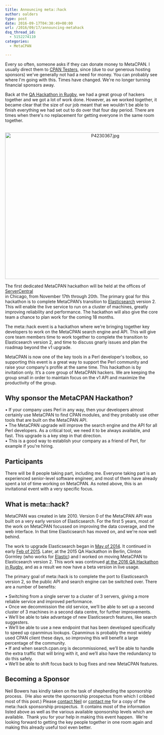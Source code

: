 ```yaml
---
title: Announcing meta::hack
author: oalders
type: post
date: 2016-09-17T04:30:49+00:00
url: /2016/09/17/announcing-metahack
dsq_thread_id:
  - 5152274110
categories:
  - MetaCPAN

---
```

Every so often, someone asks if they can donate money to MetaCPAN. I usually direct them to [CPAN Testers][1], since (due to our generous hosting sponsors) we've generally not had a need for money. You can probably see where I'm going with this. Times have changed. We're no longer turning financial sponsors away.

Back at the [QA Hackathon in Rugby][2], we had a great group of hackers together and we got a lot of work done. However, as we worked together, it became clear that the size of our job meant that we wouldn't be able to finish everything we had set out to do over that four day period. There are times when there's no replacement for getting everyone in the same room together.

<center>
  <br /> <a href="https://www.flickr.com/photos/jj_perl/25991401684/in/album-72157667398548526/" title="P4230367.jpg"><img loading="lazy" src="https://c5.staticflickr.com/2/1669/25991401684_7e29da3427_z.jpg" width="640" height="480" alt="P4230367.jpg" /></a><br />
</center>

The first dedicated MetaCPAN hackathon will be held at the offices of [ServerCentral][3]  
in Chicago, from November 17th through 20th. The primary goal for this hackathon is to complete MetaCPAN’s transition to [Elasticsearch][4] version 2. This will enable the live service to run on a cluster of machines, greatly improving reliability and performance. The hackathon will also give the core team a chance to plan work for the coming 18 months.

The meta::hack event is a hackathon where we're bringing together key developers to work on the MetaCPAN search engine and API. This will give core team members time to work together to complete the transition to Elasticsearch version 2, and time to discuss gnarly issues and plan the roadmap beyond the v1 upgrade.

MetaCPAN is now one of the key tools in a Perl developer's toolbox, so supporting this event is a great way to support the Perl community and raise your company's profile at the same time. This hackathon is by invitation only. It’s a core group of MetaCPAN hackers. We are keeping the group small in order to maintain focus on the v1 API and maximize the productivity of the group.

## Why sponsor the MetaCPAN Hackathon?

• If your company uses Perl in any way, then your developers almost certainly use MetaCPAN to find CPAN modules, and they probably use other tools that are built on the MetaCPAN API.  
• The MetaCPAN upgrade will improve the search engine and the API for all Perl developers. As a critical tool, we need it to be always available, and fast. This upgrade is a key step in that direction.  
• This is a good way to establish your company as a friend of Perl, for example if you're hiring.

## Participants

There will be 8 people taking part, including me. Everyone taking part is an experienced senior-level software engineer, and most of them have already spent a lot of time working on MetaCPAN. As noted above, this is an invitational event with a very specific focus.

## What is meta::hack?

MetaCPAN was created in late 2010. Version 0 of the MetaCPAN API was built on a very early version of Elasticsearch. For the first 5 years, most of the work on MetaCPAN focussed on improving the data coverage, and the web interface. In that time Elasticsearch has moved on, and we're now well behind.

The work to upgrade Elasticsearch began in [May of 2014][5]. It continued in early [Feb of 2015][6]. Later, at the 2015 QA Hackathon in Berlin, Clinton Gormley (who works for [Elastic][7]) and I worked on moving MetaCPAN to Elasticsearch version 2. This work was continued [at the 2016 QA Hackathon in Rugby][8], and as a result we now have a beta version in live usage.

The primary goal of meta::hack is to complete the port to Elasticsearch version 2, so the public API and search engine can be switched over. There are a number of benefits:

• Switching from a single server to a cluster of 3 servers, giving a more reliable service and improved performance.  
• Once we decommission the old service, we’ll be able to set up a second cluster of 3 machines in a second data centre, for further improvements.  
• We’ll be able to take advantage of new Elasticsearch features, like search suggesters.  
• We’ll be able to use a new endpoint that has been developed specifically to speed up cpanminus lookups. Cpanminus is probably the most widely used CPAN client these days, so improving this will benefit a large percentage of the community.  
• If and when search.cpan.org is decommissioned, we’ll be able to handle the extra traffic that will bring with it, and we’ll also have the redundancy to do this safely.  
• We’ll be able to shift focus back to bug fixes and new MetaCPAN features.

## Becoming a Sponsor

Neil Bowers has kindly taken on the task of shepherding the sponsorship process.  (He also wrote the sponsorship prospectus from which I cribbed most of this post.) Please [contact Neil][9] or [contact me][10] for a copy of the meta::hack sponsorship prospectus.  It contains most of the information listed above as well as the various available sponsorship levels which are available.  Thank you for your help in making this event happen.  We're looking forward to getting the key people together in one room again and making this already useful tool even better.

 [1]: https://members.enlightenedperl.org/drupal/donate-cpan-testers
 [2]: http://blogs.perl.org/users/neilb/2016/05/the-qa-hackathon-2016-was-a-great-success.html
 [3]: https://www.servercentral.com/
 [4]: https://www.elastic.co/products/elasticsearch
 [5]: https://github.com/metacpan/metacpan-api/pull/312
 [6]: https://github.com/metacpan/metacpan-api/pull/398
 [7]: https://www.elastic.co/
 [8]: https://github.com/metacpan/metacpan-api/pull/448
 [9]: https://metacpan.org/author/NEILB
 [10]: https://metacpan.org/author/OALDERS
